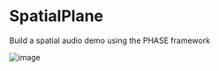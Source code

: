 # SpatialPlane
Build a spatial audio demo using the PHASE framework


![image](https://github.com/razioooooo/SpatialPlane/assets/3325214/6ede69d4-abd9-4fc5-83c0-5488c54a93cf)
